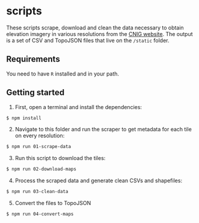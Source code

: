 # scripts

These scripts scrape, download and clean the data necessary to obtain elevation imagery in various resolutions from the [CNIG website](https://centrodedescargas.cnig.es/CentroDescargas/index.jsp#). The output is a set of CSV and TopoJSON files that live on the `/static` folder.

## Requirements

You need to have `R` installed and in your path.

## Getting started

1. First, open a terminal and install the dependencies:

```bash
$ npm install
```

2. Navigate to this folder and run the scraper to get metadata for each tile on every resolution:

```bash
$ npm run 01-scrape-data
```

3. Run this script to download the tiles:

```bash
$ npm run 02-download-maps
```

4. Process the scraped data and generate clean CSVs and shapefiles:

```bash
$ npm run 03-clean-data
```

5. Convert the files to TopoJSON

```bash
$ npm run 04-convert-maps
```
